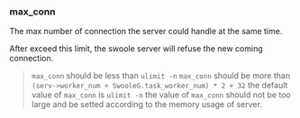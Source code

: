 ### max_conn

The max number of connection the server could handle at the same time.

After exceed this limit, the swoole server will refuse the new coming connection.

> `max_conn` should be less than `ulimit -n`
> `max_conn` should be more than `(serv->worker_num + SwooleG.task_worker_num) * 2 + 32`
> the default value of `max_conn` is `ulimit -n`
> the value of `max_conn` should not be too large and be setted according to the memory usage of server.
